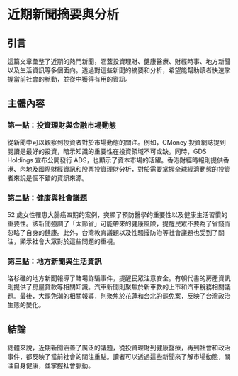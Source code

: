 # 近期新聞摘要與分析

## 引言

這篇文章彙整了近期的熱門新聞，涵蓋投資理財、健康醫療、財經時事、地方新聞以及生活資訊等多個面向。透過對這些新聞的摘要和分析，希望能幫助讀者快速掌握當前社會的脈動，並從中獲得有用的資訊。

## 主體內容

### 第一點：投資理財與金融市場動態

從新聞中可以觀察到投資者對於市場動態的關注。例如，CMoney 投資網誌提到閱讀是最好的投資，暗示知識的重要性在投資領域不可或缺。同時，GDS Holdings 宣布公開發行 ADS，也顯示了資本市場的活躍。香港財經時報則提供香港、內地及國際財經資訊和股票投資理財分析，對於需要掌握全球經濟動態的投資者來說是個不錯的資訊來源。

### 第二點：健康與社會議題

52 歲女性罹患大腸癌四期的案例，突顯了預防醫學的重要性以及健康生活習慣的重要性。該新聞強調了「太節省」可能帶來的健康風險，提醒民眾不要為了省錢而忽略了自身的健康。此外，台灣教育議題以及性騷擾防治等社會議題也受到了關注，顯示社會大眾對於這些問題的重視。

### 第三點：地方新聞與生活資訊

洛杉磯的地方新聞報導了賭場詐騙事件，提醒民眾注意安全。有朝代書的房產資訊則提供了房屋貸款等相關知識。汽車新聞則聚焦於新車款的上市和汽車稅務相關議題。最後，大罷免潮的相關報導，則聚焦於花蓮和台北的罷免案，反映了台灣政治生態的變化。

## 結論

總體來說，近期新聞涵蓋了廣泛的議題，從投資理財到健康醫療，再到社會和政治事件，都反映了當前社會的關注重點。讀者可以透過這些新聞來了解市場動態，關注自身健康，並掌握社會脈動。
